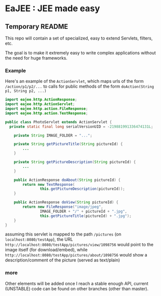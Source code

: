 # EaJEE : JEE made easy

## Temporary README

This repo will contain a set of specialized, easy to extend Servlets, filters, etc.

The goal is to make it extremely easy to write complex applications without the need for huge frameworks.

### Example

Here's an example of the `ActionServlet`, which maps urls of the form `/action/p1/p2/...` 
to calls for public methods of the form `doAction(String p1, String p2, ...)`

```java
import eajee.http.ActionResponse;
import eajee.http.ActionServlet;
import eajee.http.action.FileResponse;
import eajee.http.action.TextResponse;

public class PhotoServlet extends ActionServlet {
  private static final long serialVersionUID = -219881991336474131L;

	private String IMAGE_FOLDER = "...";

	private String getPictureTitle(String pictureId) {
		...
	}

	private String getPictureDescription(String pictureId) {
		...
	}

	public ActionResponse doAbout(String pictureId) {
		return new TextResponse(
				this.getPictureDescription(pictureId));
	}

	public ActionResponse doView(String pictureId) {
		return new FileResponse("image/jpeg", 
				IMAGE_FOLDER + "/" + pictureId + ".jpg",
				this.getPictureTitle(pictureId) + ".jpg");
	}
}
```

assuming this servlet is mapped to the path `/pictures` (on `localhost:8080/testApp`),
the URL `http://localhost:8080/testApp/pictures/view/1098756` would point to the image itself
(for download/embed), while `http://localhost:8080/testApp/pictures/about/1098756` would show 
a description/comment of the picture (served as text/plain)

### more

Other elements will be added once I reach a stable enough API, 
current (UNSTABLE) code can be found on other branches (other than master).
